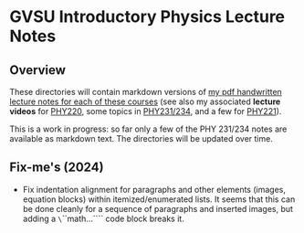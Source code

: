 # GVSU Introductory Physics Lecture Notes

## Overview

These directories will contain markdown versions of [my pdf handwritten lecture notes for each of these courses](https://drive.google.com/drive/folders/1xTeJMP0qe1BAhTBepOhjJ5PRLVJRBaHC?usp=share_link) (see also my associated **lecture videos** for [PHY220](https://www.youtube.com/watch?v=-oNpcZg7i8E&list=PLjSlnDpzlUokf0G9DC6LxAFRRfG-LxrBZ), some topics in [PHY231/234](https://www.youtube.com/watch?v=uI8p4nRM9k8&list=PLjSlnDpzlUomCQqfgN1mrYYZU7VLhL_OZ&pp=iAQB), and a few for [PHY221](https://www.youtube.com/watch?v=uI8p4nRM9k8&list=PLjSlnDpzlUokhoQcIyhVVS-PVht7r14xa&pp=iAQB)).

This is a work in progress: so far only a few of the PHY 231/234 notes are available as markdown text.  The directories will be updated over time.

## Fix-me's (2024)

* Fix indentation alignment for paragraphs and other elements (images, equation blocks) within itemized/enumerated lists.  It seems that this can be done cleanly for a sequence of paragraphs and inserted images, but adding a `\`\`\`math...\`\`\`` code block breaks it.





